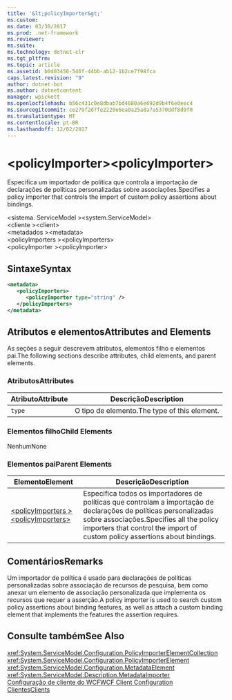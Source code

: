 ```yaml
---
title: '&lt;policyImporter&gt;'
ms.custom: 
ms.date: 03/30/2017
ms.prod: .net-framework
ms.reviewer: 
ms.suite: 
ms.technology: dotnet-clr
ms.tgt_pltfrm: 
ms.topic: article
ms.assetid: b0d03456-546f-44bb-ab12-1b2ce7f98fca
caps.latest.revision: "9"
author: dotnet-bot
ms.author: dotnetcontent
manager: wpickett
ms.openlocfilehash: b56c431c0e8dbab7bd4680a6e692d9b4f6e0eec4
ms.sourcegitcommit: ce279f2d7fe2220e6ea0a25a8a7a5370ddf8d9f0
ms.translationtype: MT
ms.contentlocale: pt-BR
ms.lasthandoff: 12/02/2017
---
```

# <a name="ltpolicyimportergt"></a><span data-ttu-id="92829-102">&lt;policyImporter&gt;</span><span class="sxs-lookup"><span data-stu-id="92829-102">&lt;policyImporter&gt;</span></span>
<span data-ttu-id="92829-103">Especifica um importador de política que controla a importação de declarações de políticas personalizadas sobre associações.</span><span class="sxs-lookup"><span data-stu-id="92829-103">Specifies a policy importer that controls the import of custom policy assertions about bindings.</span></span>  
  
 <span data-ttu-id="92829-104">\<sistema. ServiceModel ></span><span class="sxs-lookup"><span data-stu-id="92829-104">\<system.ServiceModel></span></span>  
<span data-ttu-id="92829-105">\<cliente ></span><span class="sxs-lookup"><span data-stu-id="92829-105">\<client></span></span>  
<span data-ttu-id="92829-106">\<metadados ></span><span class="sxs-lookup"><span data-stu-id="92829-106">\<metadata></span></span>  
<span data-ttu-id="92829-107">\<policyImporters ></span><span class="sxs-lookup"><span data-stu-id="92829-107">\<policyImporters></span></span>  
<span data-ttu-id="92829-108">\<policyImporter ></span><span class="sxs-lookup"><span data-stu-id="92829-108">\<policyImporter></span></span>  
  
## <a name="syntax"></a><span data-ttu-id="92829-109">Sintaxe</span><span class="sxs-lookup"><span data-stu-id="92829-109">Syntax</span></span>  
  
```xml  
<metadata>  
   <policyImporters>  
      <policyImporter type="string" />  
   </policyImporters>  
</metadata>  
```  
  
## <a name="attributes-and-elements"></a><span data-ttu-id="92829-110">Atributos e elementos</span><span class="sxs-lookup"><span data-stu-id="92829-110">Attributes and Elements</span></span>  
 <span data-ttu-id="92829-111">As seções a seguir descrevem atributos, elementos filho e elementos pai.</span><span class="sxs-lookup"><span data-stu-id="92829-111">The following sections describe attributes, child elements, and parent elements.</span></span>  
  
### <a name="attributes"></a><span data-ttu-id="92829-112">Atributos</span><span class="sxs-lookup"><span data-stu-id="92829-112">Attributes</span></span>  
  
|<span data-ttu-id="92829-113">Atributo</span><span class="sxs-lookup"><span data-stu-id="92829-113">Attribute</span></span>|<span data-ttu-id="92829-114">Descrição</span><span class="sxs-lookup"><span data-stu-id="92829-114">Description</span></span>|  
|---------------|-----------------|  
|`type`|<span data-ttu-id="92829-115">O tipo de elemento.</span><span class="sxs-lookup"><span data-stu-id="92829-115">The type of this element.</span></span>|  
  
### <a name="child-elements"></a><span data-ttu-id="92829-116">Elementos filho</span><span class="sxs-lookup"><span data-stu-id="92829-116">Child Elements</span></span>  
 <span data-ttu-id="92829-117">Nenhum</span><span class="sxs-lookup"><span data-stu-id="92829-117">None</span></span>  
  
### <a name="parent-elements"></a><span data-ttu-id="92829-118">Elementos pai</span><span class="sxs-lookup"><span data-stu-id="92829-118">Parent Elements</span></span>  
  
|<span data-ttu-id="92829-119">Elemento</span><span class="sxs-lookup"><span data-stu-id="92829-119">Element</span></span>|<span data-ttu-id="92829-120">Descrição</span><span class="sxs-lookup"><span data-stu-id="92829-120">Description</span></span>|  
|-------------|-----------------|  
|[<span data-ttu-id="92829-121">\<policyImporters ></span><span class="sxs-lookup"><span data-stu-id="92829-121">\<policyImporters></span></span>](../../../../../docs/framework/configure-apps/file-schema/wcf/policyimporters.md)|<span data-ttu-id="92829-122">Especifica todos os importadores de políticas que controlam a importação de declarações de políticas personalizadas sobre associações.</span><span class="sxs-lookup"><span data-stu-id="92829-122">Specifies all the policy importers that control the import of custom policy assertions about bindings.</span></span>|  
  
## <a name="remarks"></a><span data-ttu-id="92829-123">Comentários</span><span class="sxs-lookup"><span data-stu-id="92829-123">Remarks</span></span>  
 <span data-ttu-id="92829-124">Um importador de política é usado para declarações de políticas personalizadas sobre associação de recursos de pesquisa, bem como anexar um elemento de associação personalizada que implementa os recursos que requer a asserção.</span><span class="sxs-lookup"><span data-stu-id="92829-124">A policy importer is used to search custom policy assertions about binding features, as well as attach a custom binding element that implements the features the assertion requires.</span></span>  
  
## <a name="see-also"></a><span data-ttu-id="92829-125">Consulte também</span><span class="sxs-lookup"><span data-stu-id="92829-125">See Also</span></span>  
 <xref:System.ServiceModel.Configuration.PolicyImporterElementCollection>  
 <xref:System.ServiceModel.Configuration.PolicyImporterElement>  
 <xref:System.ServiceModel.Configuration.MetadataElement>  
 <xref:System.ServiceModel.Description.MetadataImporter>  
 [<span data-ttu-id="92829-126">Configuração de cliente do WCF</span><span class="sxs-lookup"><span data-stu-id="92829-126">WCF Client Configuration</span></span>](../../../../../docs/framework/wcf/feature-details/client-configuration.md)  
 [<span data-ttu-id="92829-127">Clientes</span><span class="sxs-lookup"><span data-stu-id="92829-127">Clients</span></span>](../../../../../docs/framework/wcf/feature-details/clients.md)
